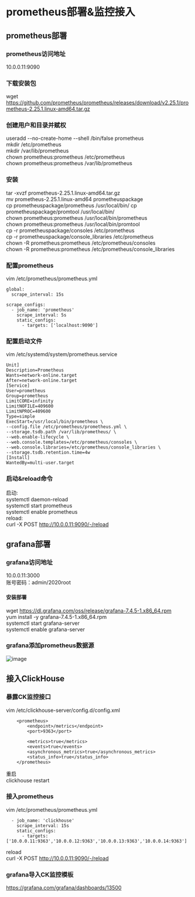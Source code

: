 # prometheus部署&监控接入
## prometheus部署
### prometheus访问地址
10.0.0.11:9090
### 下载安装包
wget https://github.com/prometheus/prometheus/releases/download/v2.25.1/prometheus-2.25.1.linux-amd64.tar.gz
### 创建用户和目录并赋权
useradd --no-create-home --shell /bin/false prometheus  
mkdir /etc/prometheus  
mkdir /var/lib/prometheus  
chown prometheus:prometheus /etc/prometheus  
chown prometheus:prometheus /var/lib/prometheus  
### 安装
tar -xvzf prometheus-2.25.1.linux-amd64.tar.gz  
mv prometheus-2.25.1.linux-amd64 prometheuspackage  
cp prometheuspackage/prometheus /usr/local/bin/
cp prometheuspackage/promtool /usr/local/bin/  
chown prometheus:prometheus /usr/local/bin/prometheus  
chown prometheus:prometheus /usr/local/bin/promtool  
cp -r prometheuspackage/consoles /etc/prometheus  
cp -r prometheuspackage/console_libraries /etc/prometheus  
chown -R prometheus:prometheus /etc/prometheus/consoles  
chown -R prometheus:prometheus /etc/prometheus/console_libraries  
### 配置prometheus
vim /etc/prometheus/prometheus.yml
```
global:
  scrape_interval: 15s

scrape_configs:
  - job_name: 'prometheus'
    scrape_interval: 5s
    static_configs:
      - targets: ['localhost:9090']
```
### 配置启动文件
vim /etc/systemd/system/prometheus.service  
```
Unit]
Description=Prometheus
Wants=network-online.target
After=network-online.target
[Service]
User=prometheus
Group=prometheus
LimitCORE=infinity
LimitNOFILE=409600
LimitNPROC=409600
Type=simple
ExecStart=/usr/local/bin/prometheus \
--config.file /etc/prometheus/prometheus.yml \
--storage.tsdb.path /var/lib/prometheus/ \
--web.enable-lifecycle \
--web.console.templates=/etc/prometheus/consoles \
--web.console.libraries=/etc/prometheus/console_libraries \
--storage.tsdb.retention.time=4w
[Install]
WantedBy=multi-user.target
```
### 启动&reload命令
启动:  
systemctl daemon-reload  
systemctl start prometheus  
systemctl enable prometheus  
reload:  
curl -X POST http://10.0.0.11:9090/-/reload  

## grafana部署
### grafana访问地址
10.0.0.11:3000  
账号密码：admin/2020root
#### 安装部署
wget https://dl.grafana.com/oss/release/grafana-7.4.5-1.x86_64.rpm  
yum install -y grafana-7.4.5-1.x86_64.rpm  
systemctl start grafana-server  
systemctl enable grafana-server  
### grafana添加prometheus数据源
![image](https://user-images.githubusercontent.com/10804016/112923976-de18c880-9141-11eb-971a-f76c210fb8d2.png)

## 接入ClickHouse
### 暴露CK监控接口
vim /etc/clickhouse-server/config.d/config.xml  
```
    <prometheus>
        <endpoint>/metrics</endpoint>
        <port>9363</port>

        <metrics>true</metrics>
        <events>true</events>
        <asynchronous_metrics>true</asynchronous_metrics>
        <status_info>true</status_info>
    </prometheus>
```
重启  
clickhouse restart  
### 接入prometheus
vim /etc/prometheus/prometheus.yml
```
  - job_name: 'clickhouse'
    scrape_interval: 15s
    static_configs:
      - targets: ['10.0.0.11:9363','10.0.0.12:9363','10.0.0.13:9363','10.0.0.14:9363']
```
reload  
curl -X POST http://10.0.0.11:9090/-/reload  
### grafana导入CK监控模板
https://grafana.com/grafana/dashboards/13500  
